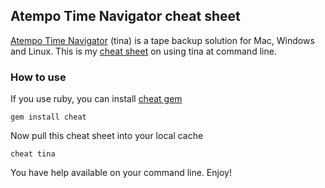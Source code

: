 ## Atempo Time Navigator cheat sheet

[Atempo Time Navigator](http://www.atempo.com/products/timenavigator/default.asp) (tina) is a tape backup solution for Mac, Windows and Linux. This is my [cheat sheet](http://http://cheat.errtheblog.com/) on using tina at command line.

### How to use

If you use ruby, you can install [cheat gem](http://rubygems.org/gems/cheat)

	gem install cheat
	
Now pull this cheat sheet into your local cache

	cheat tina
	
You have help available on your command line. Enjoy!